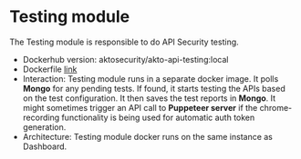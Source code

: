 # Testing module

The Testing module is responsible to do API Security testing.

* Dockerhub version: aktosecurity/akto-api-testing:local
* Dockerfile [link](https://github.com/akto-api-security/akto/blob/master/docker-compose.yml#L24)
* Interaction: Testing module runs in a separate docker image. It polls **Mongo** for any pending tests. If found, it starts testing the APIs based on the test configuration. It then saves the test reports in **Mongo**. It might sometimes trigger an API call to **Puppeteer server** if the chrome-recording functionality is being used for automatic auth token generation.
* Architecture: Testing module docker runs on the same instance as Dashboard.
